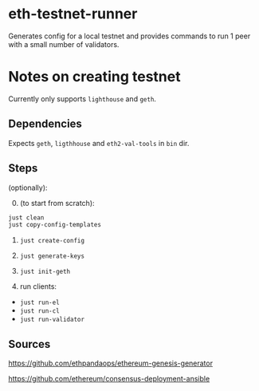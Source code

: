 # eth-testnet-runner

Generates config for a local testnet and provides commands to run 1 peer with a small number of validators.

# Notes on creating testnet

Currently only supports `lighthouse` and `geth`.

## Dependencies

Expects `geth`, `ligthhouse` and `eth2-val-tools` in `bin` dir.

## Steps

(optionally):

0. (to start from scratch):
```bash
just clean
just copy-config-templates
```

1. `just create-config`

2. `just generate-keys`

3. `just init-geth`

4. run clients:
- `just run-el`
- `just run-cl`
- `just run-validator`


## Sources

https://github.com/ethpandaops/ethereum-genesis-generator

https://github.com/ethereum/consensus-deployment-ansible
